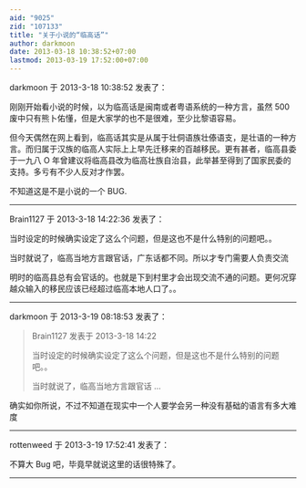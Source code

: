```yaml
---
aid: "9025"
zid: "107133"
title: "关于小说的“临高话”"
author: darkmoon
date: 2013-03-18 10:38:52+07:00
lastmod: 2013-03-19 17:52:00+07:00
---
```


darkmoon 于 2013-3-18 10:38:52 发表了：

刚刚开始看小说的时候，以为临高话是闽南或者粤语系统的一种方言，虽然 500 废中只有熊卜佑懂，但是大家学的也不是很难，至少比黎语容易。

但今天偶然在网上看到，临高话其实是从属于壮侗语族壮傣语支，是壮语的一种方言。而归属于汉族的临高人实际上上早先迁移来的百越移民。更有甚者，临高县委于一九八 O 年曾建议将临高县改为临高壮族自治县，此举甚至得到了国家民委的支持。多亏有不少人反对才作罢。

不知道这是不是小说的一个 BUG.

---

Brain1127 于 2013-3-18 14:22:36 发表了：

当时设定的时候确实设定了这么个问题，但是这也不是什么特别的问题吧。。

当时就说了，临高当地方言跟官话，广东话都不同。所以才专门需要人负责交流

明时的临高县总有会官话的。也就是下到村里才会出现交流不通的问题。更何况穿越众输入的移民应该已经超过临高本地人口了。。

---

darkmoon 于 2013-3-19 08:18:53 发表了：

> Brain1127 发表于 2013-3-18 14:22
>
> 当时设定的时候确实设定了这么个问题，但是这也不是什么特别的问题吧。。
>
> 当时就说了，临高当地方言跟官话 ...

确实如你所说，不过不知道在现实中一个人要学会另一种没有基础的语言有多大难度

---

rottenweed 于 2013-3-19 17:52:41 发表了：

不算大 Bug 吧，毕竟早就说这里的话很特殊了。

---
